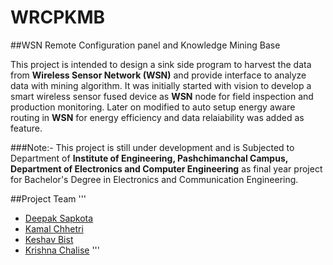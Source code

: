 # WRCPKMB
##WSN Remote Configuration panel and Knowledge Mining Base

This project is intended to design a sink side program to harvest the data from **Wireless Sensor Network (WSN)** and provide interface to analyze data with mining algorithm. It was initially started with vision to develop a smart wireless sensor fused device as **WSN** node for field inspection and production monitoring. Later on modified to auto setup energy aware routing in **WSN** for energy efficiency and data relaiability was added as feature.

###Note:-
This project is still under development and is Subjected to Department of **Institute of Engineering, Pashchimanchal Campus, Department of Electronics and Computer Engineering** as final year project for Bachelor's Degree in Electronics and Communication Engineering. 

##Project Team
'''
- [Deepak Sapkota](https://www.facebook.com/bhabukdipu)
- [Kamal Chhetri](https://www.facebook.com/kamal.chhetri.94695)
- [Keshav Bist](https://www.facebook.com/thestupied)
- [Krishna Chalise](https://www.facebook.com/krishnachalise418)
'''
